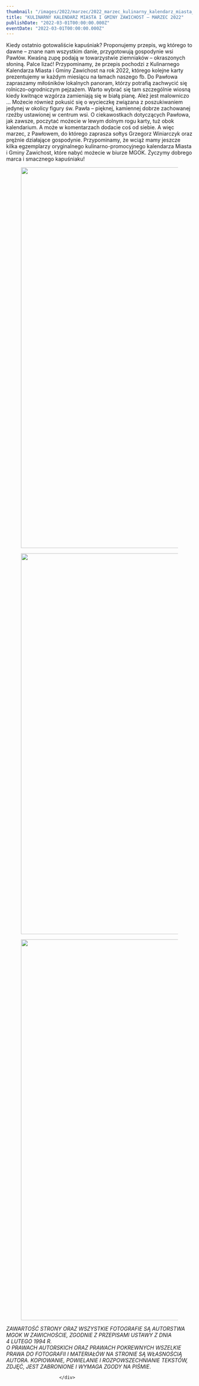 ```yaml
---
thumbnail: "/images/2022/marzec/2022_marzec_kulinarny_kalendarz_miasta_i_gminy_zawichost_marzec_2022_2022_03_kulinarny_kalendarz_miasta_i_gminy_zawichost_marzec_2022_MA1-729x1024.jpg"
title: "KULINARNY KALENDARZ MIASTA I GMINY ZAWICHOST – MARZEC 2022"
publishDate: "2022-03-01T00:00:00.000Z"
eventDate: "2022-03-01T00:00:00.000Z"
---
```


<div class="entry-content">
							
							
<p>Kiedy ostatnio gotowaliście kapuśniak? Proponujemy przepis, wg którego to dawne – znane nam wszystkim danie, przygotowują gospodynie wsi Pawłów. Kwaśną zupę podają w towarzystwie ziemniaków – okraszonych słoniną. Palce lizać! Przypominamy, że przepis pochodzi z Kulinarnego Kalendarza Miasta i Gminy Zawichost na rok 2022, którego kolejne karty prezentujemy w każdym miesiącu na łamach naszego fb. Do Pawłowa zapraszamy miłośników lokalnych panoram, którzy potrafią zachwycić się rolniczo-ogrodniczym pejzażem. Warto wybrać się tam szczególnie wiosną kiedy kwitnące wzgórza zamieniają się w białą pianę. Ależ jest malowniczo … Możecie również pokusić się o wycieczkę związana z poszukiwaniem jedynej w okolicy figury św. Pawła – pięknej, kamiennej dobrze zachowanej rzeźby ustawionej w centrum wsi. O ciekawostkach dotyczących Pawłowa, jak zawsze, poczytać możecie w lewym dolnym rogu karty, tuż obok kalendarium. A może w komentarzach dodacie coś od siebie. A więc marzec, z Pawłowem, do którego zaprasza sołtys Grzegorz Winiarczyk oraz prężnie działające gospodynie. Przypominamy, że wciąż mamy jeszcze kilka egzemplarzy oryginalnego kulinarno-promocyjnego kalendarza Miasta i Gminy Zawichost, które nabyć możecie w biurze MGOK. Życzymy dobrego marca i smacznego kapuśniaku!</p>



<figure class="wp-block-image size-large"><a href="http://mgok-zawichost.pl/wp-content/uploads/2022/03/MA1.jpg"><img fetchpriority="high" decoding="async" width="729" height="1024" src="/images/2022/marzec/2022_marzec_kulinarny_kalendarz_miasta_i_gminy_zawichost_marzec_2022_2022_03_kulinarny_kalendarz_miasta_i_gminy_zawichost_marzec_2022_MA1-729x1024.jpg" alt="" class="wp-image-8510" srcset="/images/2022/marzec/2022_marzec_kulinarny_kalendarz_miasta_i_gminy_zawichost_marzec_2022_2022_03_kulinarny_kalendarz_miasta_i_gminy_zawichost_marzec_2022_MA1-729x1024.jpg 729w, /images/2022/marzec/MA1-214x300.jpg 214w, /images/2022/marzec/MA1-768x1079.jpg 768w, /images/2022/marzec/MA1.jpg 800w" sizes="(max-width: 729px) 100vw, 729px"></a></figure>



<figure class="wp-block-image size-large"><a href="http://mgok-zawichost.pl/wp-content/uploads/2022/03/pl2-2.jpg"><img decoding="async" width="729" height="1024" src="/images/2022/marzec/2022_marzec_kulinarny_kalendarz_miasta_i_gminy_zawichost_marzec_2022_2022_03_kulinarny_kalendarz_miasta_i_gminy_zawichost_marzec_2022_pl2-2-729x1024.jpg" alt="" class="wp-image-8511" srcset="/images/2022/marzec/2022_marzec_kulinarny_kalendarz_miasta_i_gminy_zawichost_marzec_2022_2022_03_kulinarny_kalendarz_miasta_i_gminy_zawichost_marzec_2022_pl2-2-729x1024.jpg 729w, /images/2022/marzec/pl2-2-214x300.jpg 214w, /images/2022/marzec/pl2-2-768x1079.jpg 768w, /images/2022/marzec/pl2-2.jpg 800w" sizes="(max-width: 729px) 100vw, 729px"></a></figure>



<figure class="wp-block-image size-large"><a href="http://mgok-zawichost.pl/wp-content/uploads/2022/03/pl3-2.jpg"><img decoding="async" width="730" height="1024" src="/images/2022/marzec/2022_marzec_kulinarny_kalendarz_miasta_i_gminy_zawichost_marzec_2022_2022_03_kulinarny_kalendarz_miasta_i_gminy_zawichost_marzec_2022_pl3-2-730x1024.jpg" alt="" class="wp-image-8512" srcset="/images/2022/marzec/2022_marzec_kulinarny_kalendarz_miasta_i_gminy_zawichost_marzec_2022_2022_03_kulinarny_kalendarz_miasta_i_gminy_zawichost_marzec_2022_pl3-2-730x1024.jpg 730w, /images/2022/marzec/pl3-2-214x300.jpg 214w, /images/2022/marzec/pl3-2-768x1077.jpg 768w, /images/2022/marzec/pl3-2.jpg 800w" sizes="(max-width: 730px) 100vw, 730px"></a></figure>



<p><em>ZAWARTOŚĆ STRONY ORAZ WSZYSTKIE FOTOGRAFIE SĄ AUTORSTWA MGOK W ZAWICHOŚCIE, ZGODNIE Z PRZEPISAMI USTAWY Z DNIA&nbsp;</em><br><em>4 LUTEGO 1994 R.<br>O PRAWACH AUTORSKICH ORAZ PRAWACH POKREWNYCH WSZELKIE PRAWA DO FOTOGRAFII I MATERIAŁÓW NA STRONIE SĄ WŁASNOŚCIĄ AUTORA. KOPIOWANIE, POWIELANIE I ROZPOWSZECHNIANIE TEKSTÓW, ZDJĘĆ, JEST ZABRONIONE I WYMAGA ZGODY NA PIŚMIE</em>.</p>
						
						</div>

